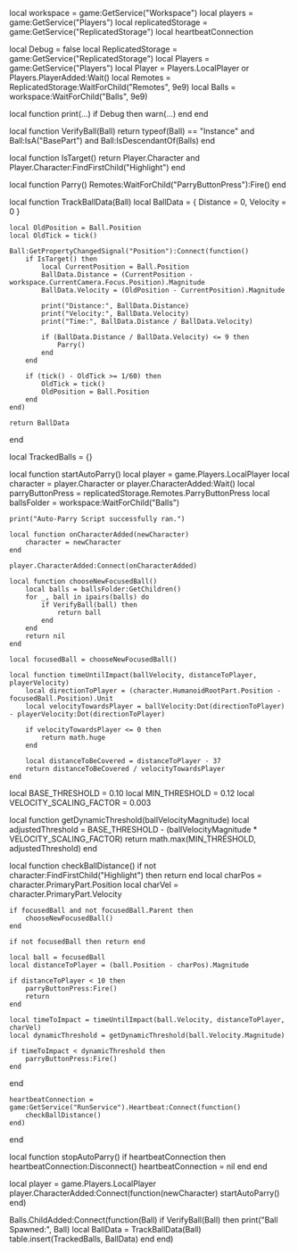 local workspace = game:GetService("Workspace")
local players = game:GetService("Players")
local replicatedStorage = game:GetService("ReplicatedStorage")
local heartbeatConnection

local Debug = false
local ReplicatedStorage = game:GetService("ReplicatedStorage")
local Players = game:GetService("Players")
local Player = Players.LocalPlayer or Players.PlayerAdded:Wait()
local Remotes = ReplicatedStorage:WaitForChild("Remotes", 9e9)
local Balls = workspace:WaitForChild("Balls", 9e9)

local function print(...)
    if Debug then
        warn(...)
    end
end

local function VerifyBall(Ball)
    return typeof(Ball) == "Instance" and Ball:IsA("BasePart") and Ball:IsDescendantOf(Balls)
end

local function IsTarget()
    return Player.Character and Player.Character:FindFirstChild("Highlight")
end

local function Parry()
    Remotes:WaitForChild("ParryButtonPress"):Fire()
end

local function TrackBallData(Ball)
    local BallData = {
        Distance = 0,
        Velocity = 0
    }

    local OldPosition = Ball.Position
    local OldTick = tick()

    Ball:GetPropertyChangedSignal("Position"):Connect(function()
        if IsTarget() then
            local CurrentPosition = Ball.Position
            BallData.Distance = (CurrentPosition - workspace.CurrentCamera.Focus.Position).Magnitude
            BallData.Velocity = (OldPosition - CurrentPosition).Magnitude

            print("Distance:", BallData.Distance)
            print("Velocity:", BallData.Velocity)
            print("Time:", BallData.Distance / BallData.Velocity)

            if (BallData.Distance / BallData.Velocity) <= 9 then
                Parry()
            end
        end

        if (tick() - OldTick >= 1/60) then
            OldTick = tick()
            OldPosition = Ball.Position
        end
    end)

    return BallData
end

local TrackedBalls = {}

local function startAutoParry()
    local player = game.Players.LocalPlayer
    local character = player.Character or player.CharacterAdded:Wait()
    local parryButtonPress = replicatedStorage.Remotes.ParryButtonPress
    local ballsFolder = workspace:WaitForChild("Balls")

    print("Auto-Parry Script successfully ran.")

    local function onCharacterAdded(newCharacter)
        character = newCharacter
    end

    player.CharacterAdded:Connect(onCharacterAdded)

    local function chooseNewFocusedBall()
        local balls = ballsFolder:GetChildren()
        for _, ball in ipairs(balls) do
            if VerifyBall(ball) then
                return ball
            end
        end
        return nil
    end

    local focusedBall = chooseNewFocusedBall()

    local function timeUntilImpact(ballVelocity, distanceToPlayer, playerVelocity)
        local directionToPlayer = (character.HumanoidRootPart.Position - focusedBall.Position).Unit
        local velocityTowardsPlayer = ballVelocity:Dot(directionToPlayer) - playerVelocity:Dot(directionToPlayer)
        
        if velocityTowardsPlayer <= 0 then
            return math.huge
        end
        
        local distanceToBeCovered = distanceToPlayer - 37
        return distanceToBeCovered / velocityTowardsPlayer
    end

local BASE_THRESHOLD = 0.10
local MIN_THRESHOLD = 0.12
local VELOCITY_SCALING_FACTOR = 0.003

local function getDynamicThreshold(ballVelocityMagnitude)
    local adjustedThreshold = BASE_THRESHOLD - (ballVelocityMagnitude * VELOCITY_SCALING_FACTOR)
    return math.max(MIN_THRESHOLD, adjustedThreshold)
end



local function checkBallDistance()
    if not character:FindFirstChild("Highlight") then return end
    local charPos = character.PrimaryPart.Position
    local charVel = character.PrimaryPart.Velocity

    if focusedBall and not focusedBall.Parent then
        chooseNewFocusedBall()
    end

    if not focusedBall then return end

    local ball = focusedBall
    local distanceToPlayer = (ball.Position - charPos).Magnitude

    if distanceToPlayer < 10 then
        parryButtonPress:Fire()
        return
    end

    local timeToImpact = timeUntilImpact(ball.Velocity, distanceToPlayer, charVel)
    local dynamicThreshold = getDynamicThreshold(ball.Velocity.Magnitude)

    if timeToImpact < dynamicThreshold then
        parryButtonPress:Fire()
    end
end

    heartbeatConnection = game:GetService("RunService").Heartbeat:Connect(function()
        checkBallDistance()
    end)
end

local function stopAutoParry()
    if heartbeatConnection then
        heartbeatConnection:Disconnect()
        heartbeatConnection = nil
    end
end

local player = game.Players.LocalPlayer
player.CharacterAdded:Connect(function(newCharacter)
    startAutoParry()
end)

Balls.ChildAdded:Connect(function(Ball)
    if VerifyBall(Ball) then
        print("Ball Spawned:", Ball)
        local BallData = TrackBallData(Ball)
        table.insert(TrackedBalls, BallData)
    end
end)
